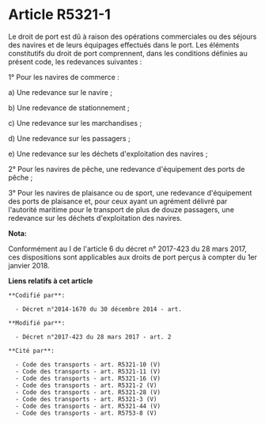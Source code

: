 # Article R5321-1

Le droit de port est dû à raison des opérations commerciales ou des séjours des navires et de leurs équipages effectués dans
le port. Les éléments constitutifs du droit de port comprennent, dans les conditions définies au présent code, les redevances
suivantes :

1° Pour les navires de commerce :

a) Une redevance sur le navire ;

b) Une redevance de stationnement ;

c) Une redevance sur les marchandises ;

d) Une redevance sur les passagers ;

e) Une redevance sur les déchets d'exploitation des navires ;

2° Pour les navires de pêche, une redevance d'équipement des ports de pêche ;

3° Pour les navires de plaisance ou de sport, une redevance d'équipement des ports de plaisance et, pour ceux ayant un
agrément délivré par l'autorité maritime pour le transport de plus de douze passagers, une redevance sur les déchets
d'exploitation des navires.

**Nota:**

Conformément au I de l'article 6 du décret n° 2017-423 du 28 mars 2017, ces dispositions sont applicables aux droits de port
perçus à compter du 1er janvier 2018.

**Liens relatifs à cet article**

	**Codifié par**:

	  - Décret n°2014-1670 du 30 décembre 2014 - art.

	**Modifié par**:

	  - Décret n°2017-423 du 28 mars 2017 - art. 2

	**Cité par**:

	  - Code des transports - art. R5321-10 (V)
	  - Code des transports - art. R5321-11 (V)
	  - Code des transports - art. R5321-16 (V)
	  - Code des transports - art. R5321-2 (V)
	  - Code des transports - art. R5321-28 (V)
	  - Code des transports - art. R5321-3 (V)
	  - Code des transports - art. R5321-44 (V)
	  - Code des transports - art. R5753-8 (V)
